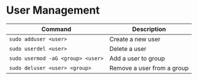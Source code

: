 # User Management

| Command | Description |
| --- | --- |
| `sudo adduser <user>` | Create a new user |
| `sudo userdel <user>` | Delete a user |
| `sudo usermod -aG <group> <user>` | Add a user to group |
| `sudo deluser <user> <group>` | Remove a user from a group |